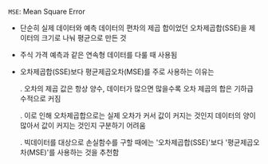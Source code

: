 `MSE`: Mean Square Error
 - 단순히 실제 데이터와 예측 데이터의 편차의 제곱 합이었던 오차제곱합(SSE)을 제이터의 크기로 나눠 평균으로 만든 것
 - 주식 가격 예측과 같은 연속형 데이터를 다룰 때 사용됨
 - 오차제곱합(SSE)보다 평균제곱오차(MSE)를 주로 사용하는 이유는
 
    . 오차의 제곱 값은 항상 양수, 데이터가 많으면 많을수록 오차 제곱의 합은 기하급수적으로 커짐
    
    . 이로 인해 오차제곱합으로는 실제 오차가 커서 값이 커지는 것인지 데이터의 양이 많아서 값이 커지는 것인지 구분하기 어려움
    
    . 빅데이터를 대상으로 손실함수를 구할 때에는 '오차제곱합(SSE)'보다 '평균제곱오차(MSE)'를 사용하는 것을 추천함
